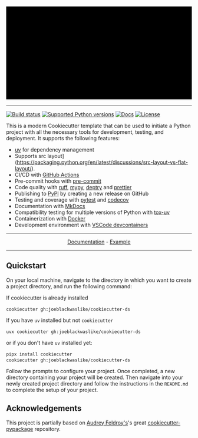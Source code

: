 <p align="center">
  <img width="600" src="https://raw.githubusercontent.com/joeblackwaslike/cookiecutter-ds/main/docs/static/cookiecutter.svg">
</p style = "margin-bottom: 2rem;">

---

[![Build status](https://img.shields.io/github/actions/workflow/status/joeblackwaslike/cookiecutter-ds/main.yml?branch=main)](https://github.com/joeblackwaslike/cookiecutter-ds/actions/workflows/main.yml?query=branch%3Amain)
[![Supported Python versions](https://img.shields.io/badge/python-3.9_%7C_3.10_%7C_3.11_%7C_3.12_%7C_3.13-blue?labelColor=grey&color=blue)](https://github.com/joeblackwaslike/cookiecutter-ds/blob/main/pyproject.toml)
[![Docs](https://img.shields.io/badge/docs-gh--pages-blue)](https://joeblackwaslike.github.io/cookiecutter-ds/)
[![License](https://img.shields.io/github/license/joeblackwaslike/cookiecutter-ds)](https://img.shields.io/github/license/joeblackwaslike/cookiecutter-ds)

This is a modern Cookiecutter template that can be used to initiate a Python project with all the necessary tools for development, testing, and deployment. It supports the following features:

- [uv](https://docs.astral.sh/uv/) for dependency management
- Supports src layout](https://packaging.python.org/en/latest/discussions/src-layout-vs-flat-layout/).
- CI/CD with [GitHub Actions](https://github.com/features/actions)
- Pre-commit hooks with [pre-commit](https://pre-commit.com/)
- Code quality with [ruff](https://github.com/charliermarsh/ruff), [mypy](https://mypy.readthedocs.io/en/stable/), [deptry](https://github.com/fpgmaas/deptry/) and [prettier](https://prettier.io/)
- Publishing to [PyPI](https://pypi.org) by creating a new release on GitHub
- Testing and coverage with [pytest](https://docs.pytest.org/en/7.1.x/) and [codecov](https://about.codecov.io/)
- Documentation with [MkDocs](https://www.mkdocs.org/)
- Compatibility testing for multiple versions of Python with [tox-uv](https://github.com/tox-dev/tox-uv)
- Containerization with [Docker](https://www.docker.com/)
- Development environment with [VSCode devcontainers](https://code.visualstudio.com/docs/devcontainers/containers)

---

<p align="center">
  <a href="https://joeblackwaslike.github.io/cookiecutter-ds/">Documentation</a> - <a href="https://github.com/joeblackwaslike/cookiecutter-ds-example">Example</a>
</p>

---

## Quickstart

On your local machine, navigate to the directory in which you want to
create a project directory, and run the following command:

If cookiecutter is already installed
```shell
cookiecutter gh:joeblackwaslike/cookiecutter-ds
```

If you have `uv` installed but not `cookiecutter`
```shell
uvx cookiecutter gh:joeblackwaslike/cookiecutter-ds
```

or if you don't have `uv` installed yet:

```shell
pipx install cookiecutter
cookiecutter gh:joeblackwaslike/cookiecutter-ds
```

Follow the prompts to configure your project. Once completed, a new directory containing your project will be created. Then navigate into your newly created project directory and follow the instructions in the `README.md` to complete the setup of your project.

## Acknowledgements

This project is partially based on [Audrey
Feldroy\'s](https://github.com/audreyfeldroy)\'s great
[cookiecutter-pypackage](https://github.com/audreyfeldroy/cookiecutter-pypackage)
repository.
